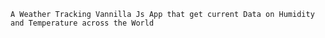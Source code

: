 `A Weather Tracking Vannilla Js App that get current Data on Humidity and Temperature across the World`
